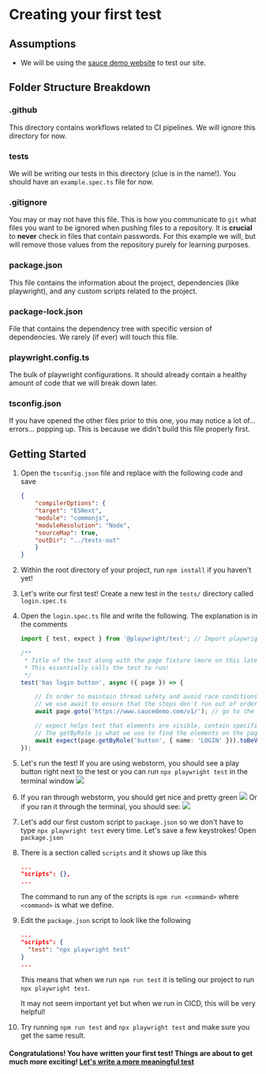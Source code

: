 # Creating your first test
## Assumptions
- We will be using the [sauce demo website](https://www.saucedemo.com/v1/) to test our site.
## Folder Structure Breakdown
### .github
This directory contains workflows related to CI pipelines. We will ignore this directory for now.
### tests
We will be writing our tests in this directory (clue is in the name!). You should have an `example.spec.ts` file for now.
### .gitignore
You may or may not have this file. This is how you communicate to `git` what files you want to be ignored when pushing files to a repository. It is **crucial** to **never** check in files that contain passwords. For this example we will, but will remove those values from the repository purely for learning purposes.
### package.json
This file contains the information about the project, dependencies (like playwright), and any custom scripts related to the project.
### package-lock.json
File that contains the dependency tree with specific version of dependencies. We rarely (if ever) will touch this file.
### playwright.config.ts
The bulk of playwright configurations. It should already contain a healthy amount of code that we will break down later.
### tsconfig.json
If you have opened the other files prior to this one, you may notice a lot of... errors... popping up. This is because we didn't build this file properly first.
## Getting Started
1. Open the `tsconfig.json` file and replace with the following code and save
    ```json
    {
        "compilerOptions": {
        "target": "ESNext",
        "module": "commonjs",
        "moduleResolution": "Node",
        "sourceMap": true,
        "outDir": "../tests-out"
        }
    }
   ```
2. Within the root directory of your project, run `npm install` if you haven't yet!
3. Let's write our first test! Create a new test in the `tests/` directory called `login.spec.ts`
4. Open the `login.spec.ts` file and write the following. The explanation is in the comments
    ```ts
    import { test, expect } from '@playwright/test'; // Import playwright library into the test

    /**
     * Title of the test along with the page fixture (more on this later). 
     * This essentially calls the test to run!
     */
    test('has login button', async ({ page }) => {
   
        // In order to maintain thread safety and avoid race conditions,
        // we use await to ensure that the steps don't run out of order!
        await page.goto('https://www.saucedemo.com/v1/'); // go to the webpage
    
        // expect helps test that elements are visible, contain specific text, etc.
        // The getByRole is what we use to find the elements on the page.
        await expect(page.getByRole('button', { name: 'LOGIN' })).toBeVisible();
    });
    ```
5. Let's run the test! If you are using webstorm, you should see a play button right next to the test or you can run `npx playwright test` in the terminal window
    ![](./_images/runtest.png)
6. If you ran through webstorm, you should get nice and pretty green
    ![](./_images/webstormtestpass.png)
    Or if you ran it through the terminal, you should see:
    ![](./_images/terminaltestpass.png)
7. Let's add our first custom script to `package.json` so we don't have to type `npx playwright test` every time. Let's save a few keystrokes! Open `package.json`
8. There is a section called `scripts` and it shows up like this
    ```json
    ...
    "scripts": {},
    ...
    ```
    The command to run any of the scripts is `npm run <command>` where `<command>` is what we define.
9. Edit the `package.json` script to look like the following
    ```json
    ...
    "scripts": {
      "test": "npx playwright test"
    }
    ...
    ```
    This means that when we run `npm run test` it is telling our project to run `npx playwright test`.

    It may not seem important yet but when we run in CICD, this will be very helpful!
10. Try running `npm run test` and `npx playwright test` and make sure you get the same result.

#### Congratulations! You have written your first test! Things are about to get much more exciting! [Let's write a more meaningful test](../Step-3/README.md)